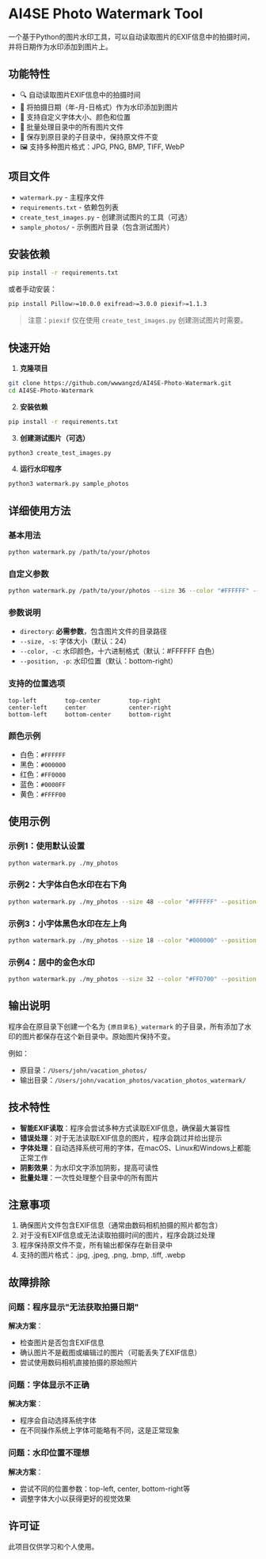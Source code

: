 # AI4SE Photo Watermark Tool

一个基于Python的图片水印工具，可以自动读取图片的EXIF信息中的拍摄时间，并将日期作为水印添加到图片上。

## 功能特性

- 🔍 自动读取图片EXIF信息中的拍摄时间
- 📅 将拍摄日期（年-月-日格式）作为水印添加到图片
- 🎨 支持自定义字体大小、颜色和位置
- 📁 批量处理目录中的所有图片文件
- 💾 保存到原目录的子目录中，保持原文件不变
- 🖼️ 支持多种图片格式：JPG, PNG, BMP, TIFF, WebP

## 项目文件

- `watermark.py` - 主程序文件
- `requirements.txt` - 依赖包列表
- `create_test_images.py` - 创建测试图片的工具（可选）
- `sample_photos/` - 示例图片目录（包含测试图片）

## 安装依赖

```bash
pip install -r requirements.txt
```

或者手动安装：

```bash
pip install Pillow>=10.0.0 exifread>=3.0.0 piexif>=1.1.3
```

> 注意：`piexif` 仅在使用 `create_test_images.py` 创建测试图片时需要。

## 快速开始

1. **克隆项目**
```bash
git clone https://github.com/wwwangzd/AI4SE-Photo-Watermark.git
cd AI4SE-Photo-Watermark
```

2. **安装依赖**
```bash
pip install -r requirements.txt
```

3. **创建测试图片（可选）**
```bash
python3 create_test_images.py
```

4. **运行水印程序**
```bash
python3 watermark.py sample_photos
```

## 详细使用方法

### 基本用法

```bash
python watermark.py /path/to/your/photos
```

### 自定义参数

```bash
python watermark.py /path/to/your/photos --size 36 --color "#FFFFFF" --position bottom-right
```

### 参数说明

- `directory`: **必需参数**，包含图片文件的目录路径
- `--size, -s`: 字体大小（默认：24）
- `--color, -c`: 水印颜色，十六进制格式（默认：#FFFFFF 白色）
- `--position, -p`: 水印位置（默认：bottom-right）

### 支持的位置选项

```
top-left        top-center        top-right
center-left     center            center-right  
bottom-left     bottom-center     bottom-right
```

### 颜色示例

- 白色：`#FFFFFF`
- 黑色：`#000000`
- 红色：`#FF0000`
- 蓝色：`#0000FF`
- 黄色：`#FFFF00`

## 使用示例

### 示例1：使用默认设置
```bash
python watermark.py ./my_photos
```

### 示例2：大字体白色水印在右下角
```bash
python watermark.py ./my_photos --size 48 --color "#FFFFFF" --position bottom-right
```

### 示例3：小字体黑色水印在左上角
```bash
python watermark.py ./my_photos --size 18 --color "#000000" --position top-left
```

### 示例4：居中的金色水印
```bash
python watermark.py ./my_photos --size 32 --color "#FFD700" --position center
```

## 输出说明

程序会在原目录下创建一个名为 `{原目录名}_watermark` 的子目录，所有添加了水印的图片都保存在这个新目录中。原始图片保持不变。

例如：
- 原目录：`/Users/john/vacation_photos/`
- 输出目录：`/Users/john/vacation_photos/vacation_photos_watermark/`

## 技术特性

- **智能EXIF读取**：程序会尝试多种方式读取EXIF信息，确保最大兼容性
- **错误处理**：对于无法读取EXIF信息的图片，程序会跳过并给出提示
- **字体处理**：自动选择系统可用的字体，在macOS、Linux和Windows上都能正常工作
- **阴影效果**：为水印文字添加阴影，提高可读性
- **批量处理**：一次性处理整个目录中的所有图片

## 注意事项

1. 确保图片文件包含EXIF信息（通常由数码相机拍摄的照片都包含）
2. 对于没有EXIF信息或无法读取拍摄时间的图片，程序会跳过处理
3. 程序保持原文件不变，所有输出都保存在新目录中
4. 支持的图片格式：.jpg, .jpeg, .png, .bmp, .tiff, .webp

## 故障排除

### 问题：程序显示"无法获取拍摄日期"
**解决方案**：
- 检查图片是否包含EXIF信息
- 确认图片不是截图或编辑过的图片（可能丢失了EXIF信息）
- 尝试使用数码相机直接拍摄的原始照片

### 问题：字体显示不正确
**解决方案**：
- 程序会自动选择系统字体
- 在不同操作系统上字体可能略有不同，这是正常现象

### 问题：水印位置不理想
**解决方案**：
- 尝试不同的位置参数：top-left, center, bottom-right等
- 调整字体大小以获得更好的视觉效果

## 许可证

此项目仅供学习和个人使用。